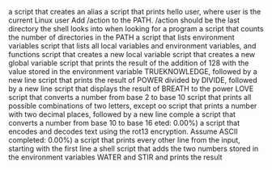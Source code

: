 a script that creates an alias
a script that prints hello user, where user is the current Linux user
Add /action to the PATH. /action should be the last directory the shell looks into when looking for a program
a script that counts the number of directories in the PATH
a script that lists environment variables
script that lists all local variables and environment variables, and functions
script that creates a new local variable
script that creates a new global variable
script that prints the result of the addition of 128 with the value stored in the environment variable TRUEKNOWLEDGE, followed by a new line
script that prints the result of POWER divided by DIVIDE, followed by a new line
script that displays the result of BREATH to the power LOVE
script that converts a number from base 2 to base 10
script that prints all possible combinations of two letters, except oo
script that prints a number with two decimal places, followed by a new line
comple
a script that converts a number from base 10 to base 16
eted: 0.00%)
a script that encodes and decodes text using the rot13 encryption. Assume ASCII
completed: 0.00%)
a script that prints every other line from the input, starting with the first line
a shell script that adds the two numbers stored in the environment variables WATER and STIR and prints the result
